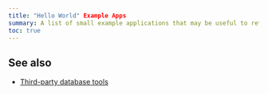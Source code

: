 ```yaml
---
title: "Hello World" Example Apps
summary: A list of small example applications that may be useful to refer to during application development
toc: true
---
```


## See also

- [Third-party database tools](third-party-database-tools.html)
